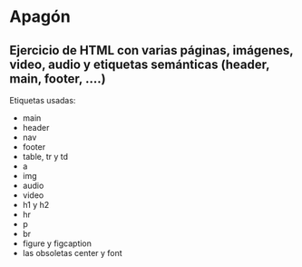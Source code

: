 # Apagón
Ejercicio de HTML con varias páginas, imágenes, video, audio y etiquetas semánticas (header, main, footer, ....)
---
Etiquetas usadas:
- main
- header
- nav
- footer
- table, tr y td
- a
- img
- audio
- video
- h1 y h2
- hr
- p
- br
- figure y figcaption
- las obsoletas center y font
  
